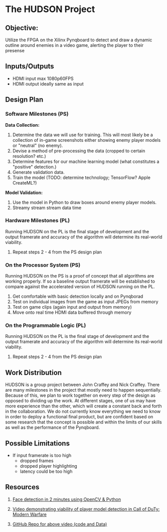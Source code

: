 # The HUDSON Project

## Objective:

Utilize the  FPGA on the Xilinx Pynqboard to detect and draw a dynamic outline around enemies in a video game, alerting the player to their presense

## Inputs/Outputs

- HDMI input max 1080p60FPS
- HDMI output ideally same as input

## Design Plan

### Software Milestones (PS)

**Data Collection:**
1. Determine the data we will use for training. This will most likely be a collection of in-game screenshots either showing enemy player models or "neutral" (no enemy).
2. Devise a method of pre-processing the data (cropped to certain resolution? etc.)
3. Determine features for our machine learning model (what constitutes a "positive" detection.)
4. Generate validation data.
5. Train the model (TODO: determine technology; TensorFlow? Apple CreateML?)

**Model Validation:**
1. Use the model in Python to draw boxes around enemy player models.
2. Streamy stream stream data time

### Hardware Milestones (PL)

Running HUDSON on the PL is the final stage of development and the output framerate and accuracy of the algorithm will determine its real-world viability.

1. Repeat steps 2 - 4 from the PS design plan

### On the Processor System (PS)

Running HUDSON on the PS is a proof of concept that all algorithms are working properly. If so a baseline output framerate will be established to compare against the accelerated version of HUDSON running on the PL.

1. Get comfortable with basic detection locally and on Pynqborad
2. Test on individual images from the game as input JPEGs from memory
3. Test on game clips (again input and output from memory)
4. Move onto real time HDMI data buffered through memory

### On the Programmable Logic (PL)

Running HUDSON on the PL is the final stage of development and the output framerate and accuracy of the algorithm will determine its real-world viability.

1. Repeat steps 2 - 4 from the PS design plan

## Work Distribution

HUDSON is a group project between John Craffey and Nick Craffey. There are many milestones in the project that mostly need to happen sequentially. Because of this, we plan to work together on every step of the design as opposed to dividing up the work. At different stages, one of us may have more experience than the other, which will create a constant back and forth in the collaboration. We do not currently know everything we need to know in order to deploy a functional final product, but are confident based on some research that the concept is possible and within the limits of our skills as well as the performance of the Pynqboard.

## Possible Limitations

- If input framerate is too high
    - dropped frames
    - dropped player highlighting
    - latency could be too high

## Resources

1. [Face detection in 2 minutes using OpenCV & Python](https://towardsdatascience.com/face-detection-in-2-minutes-using-opencv-python-90f89d7c0f81)

2. [Video demonstrating viability of player model detection in Call of DuTy: Modern Warfare](https://www.youtube.com/watch?v=Qif8g2Ib5pI)

3. [GitHub Repo for above video (code and Data)](https://github.com/darkmatter2222/COD-MW-2019-DNN)
